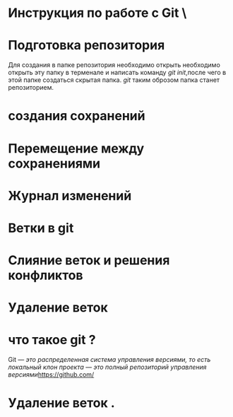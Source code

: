 
# Инструкция по работе с Git \
# Подготовка репозитория  
Для создания в папке репозитория необходимо открыть необходимо открыть эту папку в терменале и написать команду *git init*,после чего в этой папке создаться скрытая папка. *git* таким оброзом папка станет репозиторием.
# создания сохранений 
# Перемещение между сохранениями 
# Журнал изменений 
# Ветки в git 
# Слияние веток и решения конфликтов 
# Удаление веток 

# что такое git ?
 Git — *это распределенная система управления версиями, то есть локальный клон проекта — это полный репозиторий управления версиями*https://github.com/ 
# Удаление веток .


